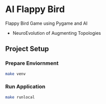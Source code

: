 # AI Flappy Bird

Flappy Bird Game using Pygame and AI

-   NeuroEvolution of Augmenting Topologies

## Project Setup

### Prepare Enviornment

```bash
make venv
```

### Run Application

```bash
make runlocal
```
